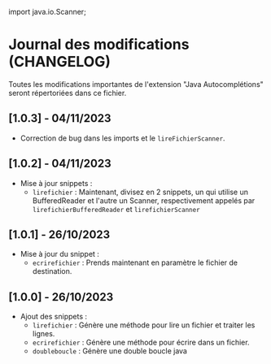 import java.io.Scanner;
# Journal des modifications (CHANGELOG)

Toutes les modifications importantes de l'extension "Java Autocomplétions" seront répertoriées dans ce fichier.

## [1.0.3] - 04/11/2023

- Correction de bug dans les imports et le `lireFichierScanner`.

## [1.0.2] - 04/11/2023

- Mise à jour snippets : 
  - `lirefichier` : Maintenant, divisez en 2 snippets, un qui utilise un BufferedReader et l'autre un Scanner, respectivement appelés par `lirefichierBufferedReader` et `lirefichierScanner`

## [1.0.1] - 26/10/2023

- Mise à jour du snippet :
  - `ecrirefichier` : Prends maintenant en paramètre le fichier de destination.

## [1.0.0] - 26/10/2023

- Ajout des snippets :
  - `lirefichier`   : Génère une méthode pour lire un fichier et traiter les lignes.
  - `ecrirefichier` : Génère une méthode pour écrire dans un fichier.
  - `doubleboucle`  : Génère une double boucle java
